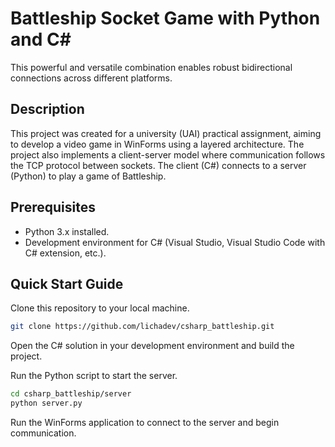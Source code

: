 # Battleship Socket Game with Python and C#

This powerful and versatile combination enables robust bidirectional connections across different platforms.

## Description

This project was created for a university (UAI) practical assignment, aiming to develop a video game in WinForms using a layered architecture. The project also implements a client-server model where communication follows the TCP protocol between sockets. The client (C#) connects to a server (Python) to play a game of Battleship.

## Prerequisites

- Python 3.x installed.
- Development environment for C# (Visual Studio, Visual Studio Code with C# extension, etc.).

## Quick Start Guide

Clone this repository to your local machine.

```bash
git clone https://github.com/lichadev/csharp_battleship.git
```

Open the C# solution in your development environment and build the project.

Run the Python script to start the server.

```bash
cd csharp_battleship/server
python server.py
```
Run the WinForms application to connect to the server and begin communication.


